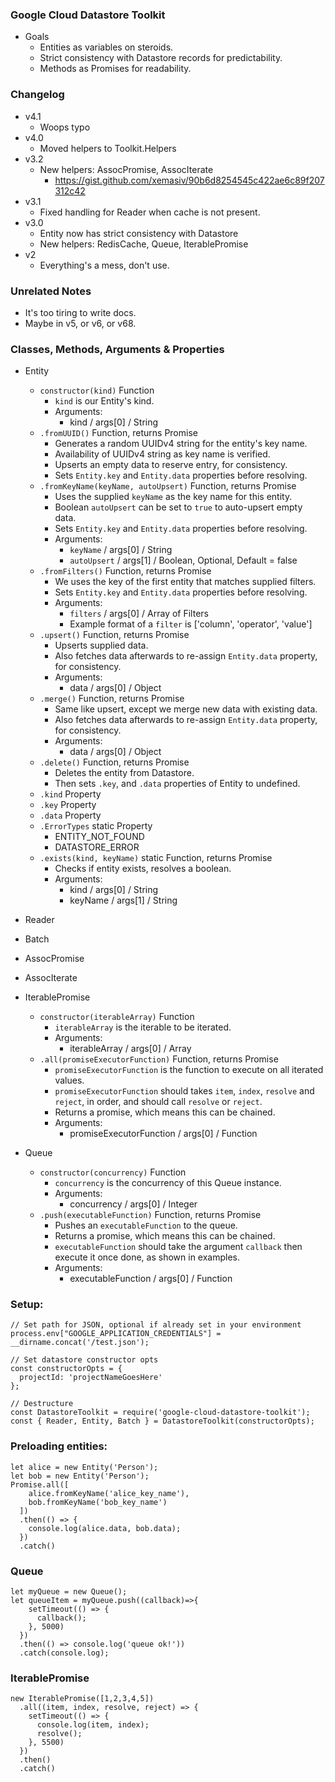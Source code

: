 ### Google Cloud Datastore Toolkit

* Goals
  * Entities as variables on steroids.
  * Strict consistency with Datastore records for predictability.
  * Methods as Promises for readability.

### Changelog

* v4.1
  * Woops typo
* v4.0
  * Moved helpers to Toolkit.Helpers
* v3.2
  * New helpers: AssocPromise, AssocIterate
    * https://gist.github.com/xemasiv/90b6d8254545c422ae6c89f207312c42
* v3.1
  * Fixed handling for Reader when cache is not present.
* v3.0
  * Entity now has strict consistency with Datastore
  * New helpers: RedisCache, Queue, IterablePromise
* v2
  * Everything's a mess, don't use.

### Unrelated Notes

* It's too tiring to write docs.
* Maybe in v5, or v6, or v68.

### Classes, Methods, Arguments & Properties

* Entity
  * `constructor(kind)` Function
    * `kind` is our Entity's kind.
    * Arguments:
      * kind / args[0] / String
  * `.fromUUID()` Function, returns Promise
    * Generates a random UUIDv4 string for the entity's key name.
    * Availability of UUIDv4 string as key name is verified.
    * Upserts an empty data to reserve entry, for consistency.
    * Sets `Entity.key` and `Entity.data` properties before resolving.
  * `.fromKeyName(keyName, autoUpsert)` Function, returns Promise
    * Uses the supplied `keyName` as the key name for this entity.
    * Boolean `autoUpsert` can be set to `true` to auto-upsert empty data.
    * Sets `Entity.key` and `Entity.data` properties before resolving.
    * Arguments:
      * `keyName` / args[0] / String
      * `autoUpsert` / args[1] / Boolean, Optional, Default = false
  * `.fromFilters()` Function, returns Promise
    * We uses the key of the first entity that matches supplied filters.
    * Sets `Entity.key` and `Entity.data` properties before resolving.
    * Arguments:
      * `filters` / args[0] / Array of Filters
      * Example format of a `filter` is ['column', 'operator', 'value']
  * `.upsert()` Function, returns Promise
    * Upserts supplied data.
    * Also fetches data afterwards to re-assign `Entity.data` property, for consistency.
    * Arguments:
      * data / args[0] / Object
  * `.merge()` Function, returns Promise
    * Same like upsert, except we merge new data with existing data.
    * Also fetches data afterwards to re-assign `Entity.data` property, for consistency.
    * Arguments:
      * data / args[0] / Object
  * `.delete()` Function, returns Promise
    * Deletes the entity from Datastore.
    * Then sets `.key`, and `.data` properties of Entity to undefined.
  * `.kind` Property
  * `.key` Property
  * `.data` Property
  * `.ErrorTypes` static Property
    * ENTITY_NOT_FOUND
    * DATASTORE_ERROR
  * `.exists(kind, keyName)` static Function, returns Promise
    * Checks if entity exists, resolves a boolean.
    * Arguments:
      * kind / args[0] / String
      * keyName / args[1] / String

* Reader
* Batch

* AssocPromise
* AssocIterate

* IterablePromise
  * `constructor(iterableArray)` Function
    * `iterableArray` is the iterable to be iterated.
    * Arguments:
      * iterableArray / args[0] / Array
  * `.all(promiseExecutorFunction)` Function, returns Promise
    * `promiseExecutorFunction` is the function to execute on all iterated values.
    * `promiseExecutorFunction` should takes `item`, `index`, `resolve` and `reject`, in order, and should call `resolve` or `reject`.
    * Returns a promise, which means this can be chained.
    * Arguments:
      * promiseExecutorFunction / args[0] / Function
* Queue
  * `constructor(concurrency)` Function
    * `concurrency` is the concurrency of this Queue instance.
    * Arguments:
      * concurrency / args[0] / Integer
  * `.push(executableFunction)` Function, returns Promise
    * Pushes an `executableFunction` to the queue.
    * Returns a promise, which means this can be chained.
    * `executableFunction` should take the argument `callback` then execute it once done, as shown in examples.
    * Arguments:
      * executableFunction / args[0] / Function

### Setup:

```
// Set path for JSON, optional if already set in your environment
process.env["GOOGLE_APPLICATION_CREDENTIALS"] = __dirname.concat('/test.json');

// Set datastore constructor opts
const constructorOpts = {
  projectId: 'projectNameGoesHere'
};

// Destructure
const DatastoreToolkit = require('google-cloud-datastore-toolkit');
const { Reader, Entity, Batch } = DatastoreToolkit(constructorOpts);
```

### Preloading entities:

```
let alice = new Entity('Person');
let bob = new Entity('Person');
Promise.all([
    alice.fromKeyName('alice_key_name'),
    bob.fromKeyName('bob_key_name')
  ])
  .then(() => {
    console.log(alice.data, bob.data);
  })
  .catch()
```

### Queue

```
let myQueue = new Queue();
let queueItem = myQueue.push((callback)=>{
    setTimeout(() => {
      callback();
    }, 5000)
  })
  .then(() => console.log('queue ok!'))
  .catch(console.log);
```

### IterablePromise

```
new IterablePromise([1,2,3,4,5])
  .all((item, index, resolve, reject) => {
    setTimeout(() => {
      console.log(item, index);
      resolve();
    }, 5500)
  })
  .then()
  .catch()
```
